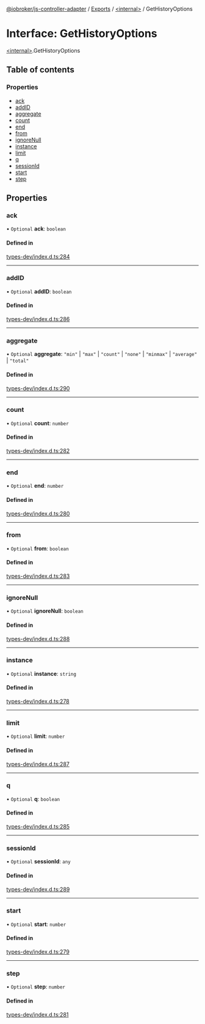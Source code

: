 [@iobroker/js-controller-adapter](../README.md) / [Exports](../modules.md) / [\<internal\>](../modules/internal_.md) / GetHistoryOptions

# Interface: GetHistoryOptions

[\<internal\>](../modules/internal_.md).GetHistoryOptions

## Table of contents

### Properties

- [ack](internal_.GetHistoryOptions.md#ack)
- [addID](internal_.GetHistoryOptions.md#addid)
- [aggregate](internal_.GetHistoryOptions.md#aggregate)
- [count](internal_.GetHistoryOptions.md#count)
- [end](internal_.GetHistoryOptions.md#end)
- [from](internal_.GetHistoryOptions.md#from)
- [ignoreNull](internal_.GetHistoryOptions.md#ignorenull)
- [instance](internal_.GetHistoryOptions.md#instance)
- [limit](internal_.GetHistoryOptions.md#limit)
- [q](internal_.GetHistoryOptions.md#q)
- [sessionId](internal_.GetHistoryOptions.md#sessionid)
- [start](internal_.GetHistoryOptions.md#start)
- [step](internal_.GetHistoryOptions.md#step)

## Properties

### ack

• `Optional` **ack**: `boolean`

#### Defined in

[types-dev/index.d.ts:284](https://github.com/ioBroker/ioBroker.js-controller/blob/9dbeeb628fed8bbdac147ce03ecc5b399e6f5ed0/packages/types-dev/index.d.ts#L284)

___

### addID

• `Optional` **addID**: `boolean`

#### Defined in

[types-dev/index.d.ts:286](https://github.com/ioBroker/ioBroker.js-controller/blob/9dbeeb628fed8bbdac147ce03ecc5b399e6f5ed0/packages/types-dev/index.d.ts#L286)

___

### aggregate

• `Optional` **aggregate**: ``"min"`` \| ``"max"`` \| ``"count"`` \| ``"none"`` \| ``"minmax"`` \| ``"average"`` \| ``"total"``

#### Defined in

[types-dev/index.d.ts:290](https://github.com/ioBroker/ioBroker.js-controller/blob/9dbeeb628fed8bbdac147ce03ecc5b399e6f5ed0/packages/types-dev/index.d.ts#L290)

___

### count

• `Optional` **count**: `number`

#### Defined in

[types-dev/index.d.ts:282](https://github.com/ioBroker/ioBroker.js-controller/blob/9dbeeb628fed8bbdac147ce03ecc5b399e6f5ed0/packages/types-dev/index.d.ts#L282)

___

### end

• `Optional` **end**: `number`

#### Defined in

[types-dev/index.d.ts:280](https://github.com/ioBroker/ioBroker.js-controller/blob/9dbeeb628fed8bbdac147ce03ecc5b399e6f5ed0/packages/types-dev/index.d.ts#L280)

___

### from

• `Optional` **from**: `boolean`

#### Defined in

[types-dev/index.d.ts:283](https://github.com/ioBroker/ioBroker.js-controller/blob/9dbeeb628fed8bbdac147ce03ecc5b399e6f5ed0/packages/types-dev/index.d.ts#L283)

___

### ignoreNull

• `Optional` **ignoreNull**: `boolean`

#### Defined in

[types-dev/index.d.ts:288](https://github.com/ioBroker/ioBroker.js-controller/blob/9dbeeb628fed8bbdac147ce03ecc5b399e6f5ed0/packages/types-dev/index.d.ts#L288)

___

### instance

• `Optional` **instance**: `string`

#### Defined in

[types-dev/index.d.ts:278](https://github.com/ioBroker/ioBroker.js-controller/blob/9dbeeb628fed8bbdac147ce03ecc5b399e6f5ed0/packages/types-dev/index.d.ts#L278)

___

### limit

• `Optional` **limit**: `number`

#### Defined in

[types-dev/index.d.ts:287](https://github.com/ioBroker/ioBroker.js-controller/blob/9dbeeb628fed8bbdac147ce03ecc5b399e6f5ed0/packages/types-dev/index.d.ts#L287)

___

### q

• `Optional` **q**: `boolean`

#### Defined in

[types-dev/index.d.ts:285](https://github.com/ioBroker/ioBroker.js-controller/blob/9dbeeb628fed8bbdac147ce03ecc5b399e6f5ed0/packages/types-dev/index.d.ts#L285)

___

### sessionId

• `Optional` **sessionId**: `any`

#### Defined in

[types-dev/index.d.ts:289](https://github.com/ioBroker/ioBroker.js-controller/blob/9dbeeb628fed8bbdac147ce03ecc5b399e6f5ed0/packages/types-dev/index.d.ts#L289)

___

### start

• `Optional` **start**: `number`

#### Defined in

[types-dev/index.d.ts:279](https://github.com/ioBroker/ioBroker.js-controller/blob/9dbeeb628fed8bbdac147ce03ecc5b399e6f5ed0/packages/types-dev/index.d.ts#L279)

___

### step

• `Optional` **step**: `number`

#### Defined in

[types-dev/index.d.ts:281](https://github.com/ioBroker/ioBroker.js-controller/blob/9dbeeb628fed8bbdac147ce03ecc5b399e6f5ed0/packages/types-dev/index.d.ts#L281)
